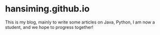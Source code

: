 # hansiming.github.io
This is my blog, mainly to write some articles on Java, Python, I am now a student, and we hope to progress together!
